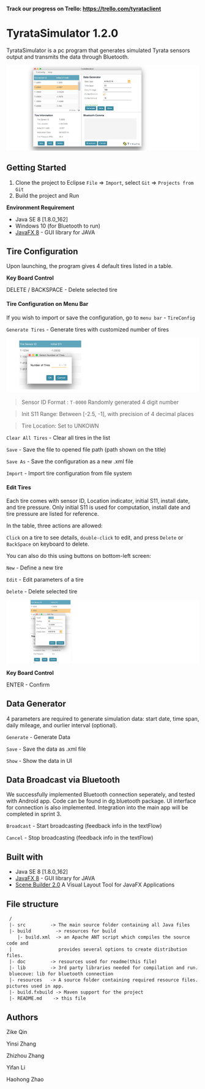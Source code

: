 #### Track our progress on Trello: https://trello.com/tyrataclient

# TyrataSimulator 1.2.0

TyrataSimulator is a pc program that generates simulated Tyrata sensors output and transmits the data through Bluetooth.

![screen shot](./doc/Screen_Shot1_1.png)

## Getting Started

1. Clone the project to Eclipse 
    `File` => `Import`, select `Git` => `Projects from Git`
2. Build the project and Run 


**Environment Requirement**

- Java SE 8 [1.8.0_162]
- Windows 10 (for Bluetooth to run)
- [JavaFX 8](http://www.oracle.com/technetwork/java/javase/overview/javafx-overview-2158620.html) - GUI library for JAVA


## Tire Configuration

Upon launching, the program gives 4 default tires listed in a table.

**Key Board Control**

DELETE / BACKSPACE - Delete selected tire


#### Tire Configuration on Menu Bar

If you wish to import or save the configuration, go to `menu bar` - `TireConfig` 

`Generate Tires` - Generate tires with customized number of tires

![screen shot](./doc/Screen_Shot2.png)

> Sensor ID Format : `T-0000` Randomly generated 4 digit number

> Init S11 Range: Between [-2.5, -1], with precision of 4 decimal places

> Tire Location: Set to UNKOWN

`Clear All Tires` - Clear all tires in the list

`Save` - Save the file to opened file path (path shown on the title)

`Save As` - Save the configuration as a new .xml file

`Import` - Import tire configuration from file system


#### Edit Tires

Each tire comes with sensor ID, Location indicator, initial S11, install date, and tire pressure. 
Only initial S11 is used for computation, install date and tire pressure are listed for reference.

In the table, three actions are allowed: 

`Click` on a tire to see details, `double-click` to edit, and press `Delete` or `BackSpace` on keyboard to delete.

You can also do this using buttons on bottom-left screen:

`New` - Define a new tire

`Edit` - Edit parameters of a tire

`Delete` - Delete selected tire

![screen shot](./doc/Screen_Shot3.png)

**Key Board Control**

ENTER - Confirm


## Data Generator 

4 parameters are required to generate simulation data: start date, time span, daily mileage, and ourlier interval (optional).

`Generate` - Generate Data

`Save` - Save the data as .xml file

`Show` - Show the data in UI

## Data Broadcast via Bluetooth

We successfully implemented Bluetooth connection seperately, and tested with Android app. 
Code can be found in dg.bluetooth package. UI interface for connection is also implemented. 
Integration into the main app will be completed in sprint 3. 

`Broadcast` - Start broadcasting (feedback info in the textFlow)

`Cancel` - Stop broadcasting (feedback info in the textFlow)


## Built with

- Java SE 8 [1.8.0_162]
- [JavaFX 8](http://www.oracle.com/technetwork/java/javase/overview/javafx-overview-2158620.html) - GUI library for JAVA
- [Scene Builder 2.0](http://www.oracle.com/technetwork/java/javase/downloads/javafxscenebuilder-1x-archive-2199384.html) A Visual Layout Tool for JavaFX Applications

## File structure

```
 /
 |- src         -> The main source folder containing all Java files 
 |- build         -> resources for build
 	|- build.xml  -> an Apache ANT script which compiles the source code and
 |                 provides several options to create distribution files.
 |- doc   		-> resources used for readme(this file)
 |- lib         -> 3rd party libraries needed for compilation and run. 
 bluecove: lib for bluetooth connection
 |- resources   -> A source folder containing required resource files. pictures used in app.
 |- build.fxbuild -> Maven support for the project
 |- README.md    -> this file
```
## Authors

Zike Qin

Yinsi Zhang

Zhizhou Zhang

Yifan Li

Haohong Zhao